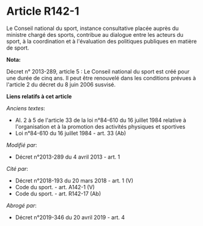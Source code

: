 # Article R142-1

Le Conseil national du sport, instance consultative placée auprès du ministre chargé des sports, contribue au dialogue entre
les acteurs du sport, à la coordination et à l'évaluation des politiques publiques en matière de sport.

**Nota:**

Décret n° 2013-289, article 5 : Le Conseil national du sport est créé pour une durée de cinq ans. Il peut être renouvelé dans
les conditions prévues à l'article 2 du décret du 8 juin 2006 susvisé.

**Liens relatifs à cet article**

_Anciens textes_:

  - Al. 2 à 5 de l'article 33 de la loi n°84-610 du 16 juillet 1984 relative à l'organisation et à la promotion des activités physiques et sportives
  - Loi n°84-610 du 16 juillet 1984 - art. 33 (Ab)

_Modifié par_:

  - Décret n°2013-289 du 4 avril 2013 - art. 1

_Cité par_:

  - Décret n°2018-193 du 20 mars 2018 - art. 1 (V)
  - Code du sport. - art. A142-1 (V)
  - Code du sport. - art. R142-17 (Ab)

_Abrogé par_:

  - Décret n°2019-346 du 20 avril 2019 - art. 4
